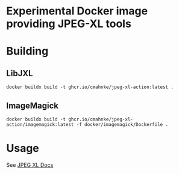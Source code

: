 Experimental Docker image providing JPEG-XL tools
=================================================

# Building

## LibJXL

```
docker buildx build -t ghcr.io/cmahnke/jpeg-xl-action:latest .
```

## ImageMagick

```
docker buildx build -t ghcr.io/cmahnke/jpeg-xl-action/imagemagick:latest -f docker/imagemagick/Dockerfile .
```


# Usage

See [JPEG XL Docs](https://gitlab.com/wg1/jpeg-xl/-/tree/master/doc/man)
